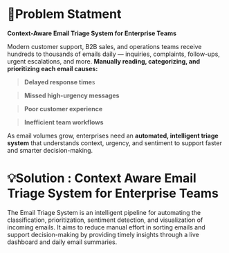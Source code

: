 
<h1>🎯Problem Statment</h1>

**Context-Aware Email Triage System for Enterprise Teams**

Modern customer support, B2B sales, and operations teams receive hundreds to thousands of emails daily — inquiries, complaints, follow-ups, urgent escalations, and more.
**Manually reading, categorizing, and prioritizing each email causes:**

> **Delayed response time**s

> **Missed high-urgency messages**

> **Poor customer experience**

> **Inefficient team workflows**

As email volumes grow, enterprises need an **automated, intelligent triage system** that understands context, urgency, and sentiment to support faster and smarter decision-making.

# 💡Solution : Context Aware Email Triage System for Enterprise Teams
The Email Triage System is an intelligent pipeline for automating the classification, prioritization, sentiment detection, and visualization of incoming emails. It aims to reduce manual effort in sorting emails and support decision-making by providing timely insights through a live dashboard and daily email summaries.
